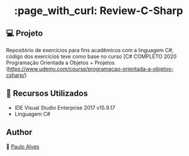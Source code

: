 <h1 align="center">:page_with_curl: Review-C-Sharp</h1>

## :computer: Projeto
Repositório de exercícios para fins acadêmicos com a linguagem C#, código dos exercícios teve como base no curso [C# COMPLETO 2020 Programação Orientada a Objetos + Projetos (https://www.udemy.com/course/programacao-orientada-a-objetos-csharp/)

## :wrench: Recursos Utilizados
- IDE Visual Studio Enterprise 2017 v15.9.17
- Linguagem C#

## Author
:boy: [Paulo Alves](https://github.com/PauloAlves8039)
